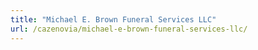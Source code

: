 ```yaml
---
title: "Michael E. Brown Funeral Services LLC"
url: /cazenovia/michael-e-brown-funeral-services-llc/
---
```

